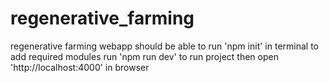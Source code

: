 # regenerative_farming
regenerative farming webapp
should be able to run 'npm init' in terminal to add required modules
run 'npm run dev' to run project then open 'http://localhost:4000' in browser
